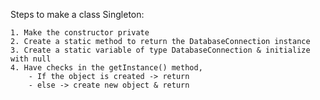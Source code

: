 Steps to make a class Singleton:

    1. Make the constructor private
    2. Create a static method to return the DatabaseConnection instance
    3. Create a static variable of type DatabaseConnection & initialize with null
    4. Have checks in the getInstance() method,
        - If the object is created -> return
        - else -> create new object & return


